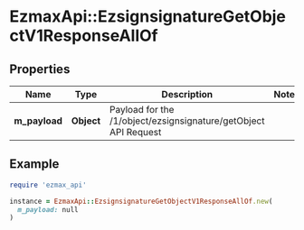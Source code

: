 # EzmaxApi::EzsignsignatureGetObjectV1ResponseAllOf

## Properties

| Name | Type | Description | Notes |
| ---- | ---- | ----------- | ----- |
| **m_payload** | **Object** | Payload for the /1/object/ezsignsignature/getObject API Request |  |

## Example

```ruby
require 'ezmax_api'

instance = EzmaxApi::EzsignsignatureGetObjectV1ResponseAllOf.new(
  m_payload: null
)
```


